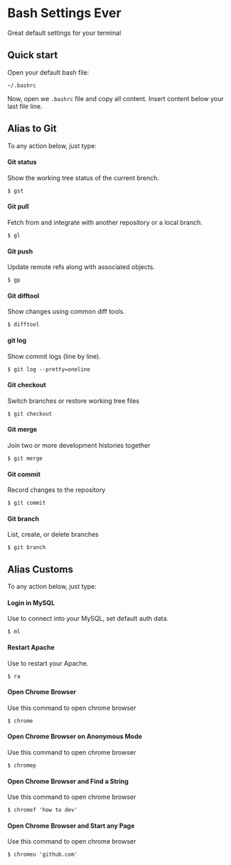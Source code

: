 # Bash Settings Ever
Great default settings for your terminal

## Quick start
Open your default bash file:
```shell
~/.bashrc
```
Now, open we ```.bashrc``` file and copy all content.
Insert content below your last file line.

## Alias to Git
To any action below, just type:

#### Git status
Show the working tree status of the current brench.
```shell
$ gst
```

#### Git pull
Fetch from and integrate with another repository or a local branch.
```shell
$ gl
```

#### Git push
Update remote refs along with associated objects.
```shell
$ gp
```

#### Git difftool
Show changes using common diff tools.
```shell
$ difftool
```

#### git log
Show commit logs (line by line).
```shell
$ git log --pretty=oneline
```

#### Git checkout
Switch branches or restore working tree files
```shell
$ git checkout
```

#### Git merge
Join two or more development histories together
```shell
$ git merge
```

#### Git commit
Record changes to the repository
```shell
$ git commit
```

#### Git branch
List, create, or delete branches
```shell
$ git branch
```

## Alias Customs
To any action below, just type:

#### Login in MySQL
Use to connect into your MySQL, set default auth data.
```shell
$ ml
```

#### Restart Apache
Use to restart your Apache.
```shell
$ ra
```

#### Open Chrome Browser
Use this command to open chrome browser
```shell
$ chrome
```

#### Open Chrome Browser on Anonymous Mode
Use this command to open chrome browser
```shell
$ chromep
```

#### Open Chrome Browser and Find a String
Use this command to open chrome browser
```shell
$ chromef 'how to dev'
```

#### Open Chrome Browser and Start any Page
Use this command to open chrome browser
```shell
$ chromeu 'github.com'
```



